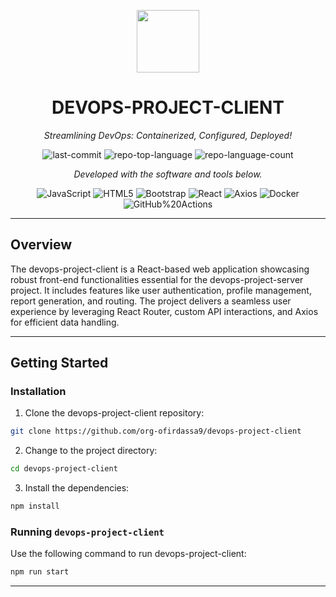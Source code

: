 <p align="center">
  <img src="https://cdn-icons-png.flaticon.com/512/6295/6295417.png" width="100" />
</p>
<p align="center">
    <h1 align="center">DEVOPS-PROJECT-CLIENT</h1>
</p>
<p align="center">
    <em>Streamlining DevOps: Containerized, Configured, Deployed!</em>
</p>
<p align="center">
	<img src="https://img.shields.io/github/last-commit/org-ofirdassa9/devops-project-client?style=flat&logo=git&logoColor=white&color=0080ff" alt="last-commit">
	<img src="https://img.shields.io/github/languages/top/org-ofirdassa9/devops-project-client?style=flat&color=0080ff" alt="repo-top-language">
	<img src="https://img.shields.io/github/languages/count/org-ofirdassa9/devops-project-client?style=flat&color=0080ff" alt="repo-language-count">
<p>
<p align="center">
		<em>Developed with the software and tools below.</em>
</p>
<p align="center">
	<img src="https://img.shields.io/badge/JavaScript-F7DF1E.svg?style=flat&logo=JavaScript&logoColor=black" alt="JavaScript">
	<img src="https://img.shields.io/badge/HTML5-E34F26.svg?style=flat&logo=HTML5&logoColor=white" alt="HTML5">
	<img src="https://img.shields.io/badge/Bootstrap-7952B3.svg?style=flat&logo=Bootstrap&logoColor=white" alt="Bootstrap">
	<img src="https://img.shields.io/badge/React-61DAFB.svg?style=flat&logo=React&logoColor=black" alt="React">
	<img src="https://img.shields.io/badge/Axios-5A29E4.svg?style=flat&logo=Axios&logoColor=white" alt="Axios">
	<img src="https://img.shields.io/badge/Docker-2496ED.svg?style=flat&logo=Docker&logoColor=white" alt="Docker">
	<img src="https://img.shields.io/badge/GitHub%20Actions-2088FF.svg?style=flat&logo=GitHub-Actions&logoColor=white" alt="GitHub%20Actions">
</p>
<hr>

##  Overview

The devops-project-client is a React-based web application showcasing robust front-end functionalities essential for the devops-project-server project.
It includes features like user authentication, profile management, report generation, and routing.
The project delivers a seamless user experience by leveraging React Router, custom API interactions, and Axios for efficient data handling.

---

##  Getting Started

###  Installation

1. Clone the devops-project-client repository:

```sh
git clone https://github.com/org-ofirdassa9/devops-project-client
```

2. Change to the project directory:

```sh
cd devops-project-client
```

3. Install the dependencies:

```sh
npm install
```

###  Running `devops-project-client`

Use the following command to run devops-project-client:

```sh
npm run start
```

---
